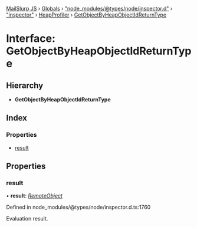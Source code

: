 [MailSlurp JS](../README.md) › [Globals](../globals.md) › ["node_modules/@types/node/inspector.d"](../modules/_node_modules__types_node_inspector_d_.md) › ["inspector"](../modules/_node_modules__types_node_inspector_d_._inspector_.md) › [HeapProfiler](../modules/_node_modules__types_node_inspector_d_._inspector_.heapprofiler.md) › [GetObjectByHeapObjectIdReturnType](_node_modules__types_node_inspector_d_._inspector_.heapprofiler.getobjectbyheapobjectidreturntype.md)

# Interface: GetObjectByHeapObjectIdReturnType

## Hierarchy

* **GetObjectByHeapObjectIdReturnType**

## Index

### Properties

* [result](_node_modules__types_node_inspector_d_._inspector_.heapprofiler.getobjectbyheapobjectidreturntype.md#result)

## Properties

###  result

• **result**: *[RemoteObject](_node_modules__types_node_inspector_d_._inspector_.runtime.remoteobject.md)*

Defined in node_modules/@types/node/inspector.d.ts:1760

Evaluation result.
